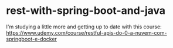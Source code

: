 # rest-with-spring-boot-and-java

I'm studying a little more and getting up to date with this course: https://www.udemy.com/course/restful-apis-do-0-a-nuvem-com-springboot-e-docker
